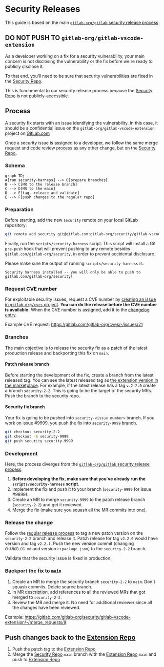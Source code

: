 # Security Releases

This guide is based on the main [`gitlab-org/gitlab` security release process]

## DO NOT PUSH TO `gitlab-org/gitlab-vscode-extension`

As a developer working on a fix for a security vulnerability, your main concern is not disclosing the vulnerability or the fix before we're ready to publicly disclose it.

To that end, you'll need to be sure that security vulnerabilities are fixed in the [Security Repo].

This is fundamental to our security release process because the [Security Repo] is not publicly-accessible.

## Process

A security fix starts with an issue identifying the vulnerability. In this case, it should be a confidential issue on the `gitlab-org/gitlab-vscode-extension` project on [GitLab.com]

Once a security issue is assigned to a developer, we follow the same merge request and code review process as any other change, but on the [Security Repo].

### Schema

```mermaid
graph TD;
A[run security-harness] --> B[prepare branches]
B --> C[MR to the release branch]
C --> D[MR to the main]
D --> E[tag, release and validate]
E --> F[push changes to the regular repo]
```

### Preparation

Before starting, add the new `security` remote on your local GitLab repository:

```sh
git remote add security git@gitlab.com:gitlab-org/security/gitlab-vscode-extension.git
```

Finally, run the `scripts/security-harness` script. This script will install a Git `pre-push` hook that will prevent pushing to any remote besides `gitlab.com/gitlab-org/security`, in order to prevent accidental disclosure.

Please make sure the output of running `scripts/security-harness` is:

```
Security harness installed -- you will only be able to push to gitlab.com/gitlab-org/security!
```

### Request CVE number

For exploitable security issues, request a CVE number by [creating an issue in `gitlab-org/cves` project](https://gitlab.com/gitlab-org/cves/-/issues/new). **You can do the release before the CVE number is available.** When the CVE number is assigned, add it to the [changelog entry](https://gitlab.com/gitlab-org/gitlab-vscode-extension/-/blob/main/CHANGELOG.md#security).

Example CVE request: https://gitlab.com/gitlab-org/cves/-/issues/21

### Branches

The main objective is to release the security fix as a patch of the latest production release and backporting this fix on `main`.

#### Patch release branch

Before starting the development of the fix, create a branch from the latest released tag. You can see the latest released tag as [the extension version in the marketplace](https://marketplace.visualstudio.com/items?itemName=fatihacet.gitlab-workflow). For example, if the latest release has a tag `v.2.2.0` create a branch `security-2-2`. This is going to be the target of the security MRs. Push the branch to the security repo.

#### Security fix branch

Your fix is going to be pushed into `security-<issue number>` branch. If you work on issue #9999, you push the fix into `security-9999` branch.

```sh
git checkout security-2-2
git checkout -b security-9999
git push security security-9999
```

### Development

Here, the process diverges from the [`gitlab-org/gitlab` security release process].

1. **Before developing the fix, make sure that you've already run the `scripts/security-harness` script.**
1. Implement the fix and push it to your branch (`security-9999` for issue #9999).
1. Create an MR to merge `security-9999` to the patch release branch (`security-2-2`) and get it reviewed.
1. Merge the fix (make sure you squash all the MR commits into one).

### Release the change

Follow the [regular release process](release-process.md) to tag a new patch version on the `security-2-2` branch and release it. Patch release for tag `v2.2.0` would have version and tag `v2.2.1`. Push the new version commit (changing `CHANGELOG.md` and version in `package.json`) to the `security-2-2` branch.

Validate that the security issue is fixed in production.

### Backport the fix to `main`

1. Create an MR to merge the security branch `security-2-2` to `main`. Don't squash commits. Delete source branch.
1. In MR description, add references to all the reviewed MRs that got merged to `security-2-2`.
1. Review the MR and merge it. No need for additional reviewer since all the changes have been reviewed.

Example: https://gitlab.com/gitlab-org/security/gitlab-vscode-extension/-/merge_requests/8

## Push changes back to the [Extension Repo]

1. Push the patch tag to the [Extension Repo]
1. Merge the [Security Repo] `main` branch with the [Extension Repo] `main` and push to [Extension Repo]

[GitLab.com]: https://gitlab.com/
[Security Repo]: https://gitlab.com/gitlab-org/security/gitlab-vscode-extension
[`gitlab-org/gitlab` security release process]: https://gitlab.com/gitlab-org/release/docs/-/blob/master/general/security/developer.md
[Extension Repo]: https://gitlab.com/gitlab-org/gitlab-vscode-extension
